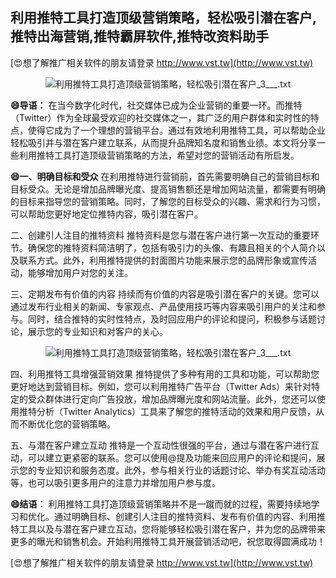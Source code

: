 ## **利用推特工具打造顶级营销策略，轻松吸引潜在客户,推特出海营销,推特霸屏软件,推特改资料助手**

[😍想了解推广相关软件的朋友请登录 http://www.vst.tw](http://www.vst.tw)

 <center><img src="https://vst.tw/MP4/tuiguang/png/3.png" alt="利用推特工具打造顶级营销策略，轻松吸引潜在客户_3___.txt"></center>

**😄导语：**
在当今数字化时代，社交媒体已成为企业营销的重要一环。而推特（Twitter）作为全球最受欢迎的社交媒体之一，其广泛的用户群体和实时性的特点，使得它成为了一个理想的营销平台。通过有效地利用推特工具，可以帮助企业轻松吸引并与潜在客户建立联系，从而提升品牌知名度和销售业绩。本文将分享一些利用推特工具打造顶级营销策略的方法，希望对您的营销活动有所启发。

**😄一、明确目标和受众**
在利用推特进行营销前，首先需要明确自己的营销目标和目标受众。无论是增加品牌曝光度、提高销售额还是增加网站流量，都需要有明确的目标来指导您的营销策略。同时，了解您的目标受众的兴趣、需求和行为习惯，可以帮助您更好地定位推特内容，吸引潜在客户。

二、创建引人注目的推特资料
推特资料是您与潜在客户进行第一次互动的重要环节。确保您的推特资料简洁明了，包括有吸引力的头像、有趣且相关的个人简介以及联系方式。此外，利用推特提供的封面图片功能来展示您的品牌形象或宣传活动，能够增加用户对您的关注。

三、定期发布有价值的内容
持续而有价值的内容是吸引潜在客户的关键。您可以通过发布行业相关的新闻、专家观点、产品使用技巧等内容来吸引用户的关注和参与。同时，结合推特的实时性特点，及时回应用户的评论和提问，积极参与话题讨论，展示您的专业知识和对客户的关心。

 <center><img src="https://vst.tw/MP4/tuiguang/png/7.png" alt="利用推特工具打造顶级营销策略，轻松吸引潜在客户_3___.txt"></center>

四、利用推特工具增强营销效果
推特提供了多种有用的工具和功能，可以帮助您更好地达到营销目标。例如，您可以利用推特广告平台（Twitter Ads）来针对特定的受众群体进行定向广告投放，增加品牌曝光度和网站流量。此外，您还可以使用推特分析（Twitter Analytics）工具来了解您的推特活动的效果和用户反馈，从而不断优化您的营销策略。

五、与潜在客户建立互动
推特是一个互动性很强的平台，通过与潜在客户进行互动，可以建立更紧密的联系。您可以使用@提及功能来回应用户的评论和提问，展示您的专业知识和服务态度。此外，参与相关行业的话题讨论、举办有奖互动活动等，也可以吸引更多用户的注意力并增加用户参与度。

**😄结语：**
利用推特工具打造顶级营销策略并不是一蹴而就的过程，需要持续地学习和优化。通过明确目标、创建引人注目的推特资料、发布有价值的内容、利用推特工具以及与潜在客户建立互动，您将能够轻松吸引潜在客户，并为您的品牌带来更多的曝光和销售机会。开始利用推特工具开展营销活动吧，祝您取得圆满成功！

[😍想了解推广相关软件的朋友请登录 http://www.vst.tw](http://www.vst.tw)



